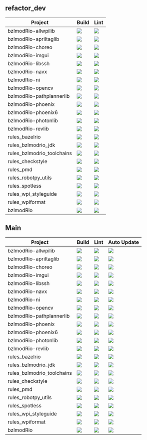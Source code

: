## refactor_dev
| Project | Build | Lint |
| ------- | ----- | ---- |
| bzlmodRio-allwpilib| <a href="https://github.com/bzlmodRio/bzlmodRio-allwpilib/tree/refactor_dev"><img src="https://github.com/bzlmodRio/bzlmodRio-allwpilib/actions/workflows/build.yml/badge.svg?branch=refactor_dev"></a>| <a href="https://github.com/bzlmodRio/bzlmodRio-allwpilib/tree/refactor_dev"><img src="https://github.com/bzlmodRio/bzlmodRio-allwpilib/actions/workflows/lint.yml/badge.svg?branch=refactor_dev"></a> |
| bzlmodRio-apriltaglib| <a href="https://github.com/bzlmodRio/bzlmodRio-apriltaglib/tree/refactor_dev"><img src="https://github.com/bzlmodRio/bzlmodRio-apriltaglib/actions/workflows/build.yml/badge.svg?branch=refactor_dev"></a>| <a href="https://github.com/bzlmodRio/bzlmodRio-apriltaglib/tree/refactor_dev"><img src="https://github.com/bzlmodRio/bzlmodRio-apriltaglib/actions/workflows/lint.yml/badge.svg?branch=refactor_dev"></a> |
| bzlmodRio-choreo| <a href="https://github.com/bzlmodRio/bzlmodRio-choreo/tree/refactor_dev"><img src="https://github.com/bzlmodRio/bzlmodRio-choreo/actions/workflows/build.yml/badge.svg?branch=refactor_dev"></a>| <a href="https://github.com/bzlmodRio/bzlmodRio-choreo/tree/refactor_dev"><img src="https://github.com/bzlmodRio/bzlmodRio-choreo/actions/workflows/lint.yml/badge.svg?branch=refactor_dev"></a> |
| bzlmodRio-imgui| <a href="https://github.com/bzlmodRio/bzlmodRio-imgui/tree/refactor_dev"><img src="https://github.com/bzlmodRio/bzlmodRio-imgui/actions/workflows/build.yml/badge.svg?branch=refactor_dev"></a>| <a href="https://github.com/bzlmodRio/bzlmodRio-imgui/tree/refactor_dev"><img src="https://github.com/bzlmodRio/bzlmodRio-imgui/actions/workflows/lint.yml/badge.svg?branch=refactor_dev"></a> |
| bzlmodRio-libssh| <a href="https://github.com/bzlmodRio/bzlmodRio-libssh/tree/refactor_dev"><img src="https://github.com/bzlmodRio/bzlmodRio-libssh/actions/workflows/build.yml/badge.svg?branch=refactor_dev"></a>| <a href="https://github.com/bzlmodRio/bzlmodRio-libssh/tree/refactor_dev"><img src="https://github.com/bzlmodRio/bzlmodRio-libssh/actions/workflows/lint.yml/badge.svg?branch=refactor_dev"></a> |
| bzlmodRio-navx| <a href="https://github.com/bzlmodRio/bzlmodRio-navx/tree/refactor_dev"><img src="https://github.com/bzlmodRio/bzlmodRio-navx/actions/workflows/build.yml/badge.svg?branch=refactor_dev"></a>| <a href="https://github.com/bzlmodRio/bzlmodRio-navx/tree/refactor_dev"><img src="https://github.com/bzlmodRio/bzlmodRio-navx/actions/workflows/lint.yml/badge.svg?branch=refactor_dev"></a> |
| bzlmodRio-ni| <a href="https://github.com/bzlmodRio/bzlmodRio-ni/tree/refactor_dev"><img src="https://github.com/bzlmodRio/bzlmodRio-ni/actions/workflows/build.yml/badge.svg?branch=refactor_dev"></a>| <a href="https://github.com/bzlmodRio/bzlmodRio-ni/tree/refactor_dev"><img src="https://github.com/bzlmodRio/bzlmodRio-ni/actions/workflows/lint.yml/badge.svg?branch=refactor_dev"></a> |
| bzlmodRio-opencv| <a href="https://github.com/bzlmodRio/bzlmodRio-opencv/tree/refactor_dev"><img src="https://github.com/bzlmodRio/bzlmodRio-opencv/actions/workflows/build.yml/badge.svg?branch=refactor_dev"></a>| <a href="https://github.com/bzlmodRio/bzlmodRio-opencv/tree/refactor_dev"><img src="https://github.com/bzlmodRio/bzlmodRio-opencv/actions/workflows/lint.yml/badge.svg?branch=refactor_dev"></a> |
| bzlmodRio-pathplannerlib| <a href="https://github.com/bzlmodRio/bzlmodRio-pathplannerlib/tree/refactor_dev"><img src="https://github.com/bzlmodRio/bzlmodRio-pathplannerlib/actions/workflows/build.yml/badge.svg?branch=refactor_dev"></a>| <a href="https://github.com/bzlmodRio/bzlmodRio-pathplannerlib/tree/refactor_dev"><img src="https://github.com/bzlmodRio/bzlmodRio-pathplannerlib/actions/workflows/lint.yml/badge.svg?branch=refactor_dev"></a> |
| bzlmodRio-phoenix| <a href="https://github.com/bzlmodRio/bzlmodRio-phoenix/tree/refactor_dev"><img src="https://github.com/bzlmodRio/bzlmodRio-phoenix/actions/workflows/build.yml/badge.svg?branch=refactor_dev"></a>| <a href="https://github.com/bzlmodRio/bzlmodRio-phoenix/tree/refactor_dev"><img src="https://github.com/bzlmodRio/bzlmodRio-phoenix/actions/workflows/lint.yml/badge.svg?branch=refactor_dev"></a> |
| bzlmodRio-phoenix6| <a href="https://github.com/bzlmodRio/bzlmodRio-phoenix6/tree/refactor_dev"><img src="https://github.com/bzlmodRio/bzlmodRio-phoenix6/actions/workflows/build.yml/badge.svg?branch=refactor_dev"></a>| <a href="https://github.com/bzlmodRio/bzlmodRio-phoenix6/tree/refactor_dev"><img src="https://github.com/bzlmodRio/bzlmodRio-phoenix6/actions/workflows/lint.yml/badge.svg?branch=refactor_dev"></a> |
| bzlmodRio-photonlib| <a href="https://github.com/bzlmodRio/bzlmodRio-photonlib/tree/refactor_dev"><img src="https://github.com/bzlmodRio/bzlmodRio-photonlib/actions/workflows/build.yml/badge.svg?branch=refactor_dev"></a>| <a href="https://github.com/bzlmodRio/bzlmodRio-photonlib/tree/refactor_dev"><img src="https://github.com/bzlmodRio/bzlmodRio-photonlib/actions/workflows/lint.yml/badge.svg?branch=refactor_dev"></a> |
| bzlmodRio-revlib| <a href="https://github.com/bzlmodRio/bzlmodRio-revlib/tree/refactor_dev"><img src="https://github.com/bzlmodRio/bzlmodRio-revlib/actions/workflows/build.yml/badge.svg?branch=refactor_dev"></a>| <a href="https://github.com/bzlmodRio/bzlmodRio-revlib/tree/refactor_dev"><img src="https://github.com/bzlmodRio/bzlmodRio-revlib/actions/workflows/lint.yml/badge.svg?branch=refactor_dev"></a> |
| rules_bazelrio| <a href="https://github.com/bzlmodRio/rules_bazelrio/tree/refactor_dev"><img src="https://github.com/bzlmodRio/rules_bazelrio/actions/workflows/build.yml/badge.svg?branch=refactor_dev"></a>| <a href="https://github.com/bzlmodRio/rules_bazelrio/tree/refactor_dev"><img src="https://github.com/bzlmodRio/rules_bazelrio/actions/workflows/lint.yml/badge.svg?branch=refactor_dev"></a> |
| rules_bzlmodrio_jdk| <a href="https://github.com/bzlmodRio/rules_bzlmodrio_jdk/tree/refactor_dev"><img src="https://github.com/bzlmodRio/rules_bzlmodrio_jdk/actions/workflows/build.yml/badge.svg?branch=refactor_dev"></a>| <a href="https://github.com/bzlmodRio/rules_bzlmodrio_jdk/tree/refactor_dev"><img src="https://github.com/bzlmodRio/rules_bzlmodrio_jdk/actions/workflows/lint.yml/badge.svg?branch=refactor_dev"></a> |
| rules_bzlmodrio_toolchains| <a href="https://github.com/bzlmodRio/rules_bzlmodrio_toolchains/tree/refactor_dev"><img src="https://github.com/bzlmodRio/rules_bzlmodrio_toolchains/actions/workflows/build.yml/badge.svg?branch=refactor_dev"></a>| <a href="https://github.com/bzlmodRio/rules_bzlmodrio_toolchains/tree/refactor_dev"><img src="https://github.com/bzlmodRio/rules_bzlmodrio_toolchains/actions/workflows/lint.yml/badge.svg?branch=refactor_dev"></a> |
| rules_checkstyle| <a href="https://github.com/bzlmodRio/rules_checkstyle/tree/refactor_dev"><img src="https://github.com/bzlmodRio/rules_checkstyle/actions/workflows/build.yml/badge.svg?branch=refactor_dev"></a>| <a href="https://github.com/bzlmodRio/rules_checkstyle/tree/refactor_dev"><img src="https://github.com/bzlmodRio/rules_checkstyle/actions/workflows/lint.yml/badge.svg?branch=refactor_dev"></a> |
| rules_pmd| <a href="https://github.com/bzlmodRio/rules_pmd/tree/refactor_dev"><img src="https://github.com/bzlmodRio/rules_pmd/actions/workflows/build.yml/badge.svg?branch=refactor_dev"></a>| <a href="https://github.com/bzlmodRio/rules_pmd/tree/refactor_dev"><img src="https://github.com/bzlmodRio/rules_pmd/actions/workflows/lint.yml/badge.svg?branch=refactor_dev"></a> |
| rules_robotpy_utils| <a href="https://github.com/bzlmodRio/rules_robotpy_utils/tree/refactor_dev"><img src="https://github.com/bzlmodRio/rules_robotpy_utils/actions/workflows/build.yml/badge.svg?branch=refactor_dev"></a>| <a href="https://github.com/bzlmodRio/rules_robotpy_utils/tree/refactor_dev"><img src="https://github.com/bzlmodRio/rules_robotpy_utils/actions/workflows/lint.yml/badge.svg?branch=refactor_dev"></a> |
| rules_spotless| <a href="https://github.com/bzlmodRio/rules_spotless/tree/refactor_dev"><img src="https://github.com/bzlmodRio/rules_spotless/actions/workflows/build.yml/badge.svg?branch=refactor_dev"></a>| <a href="https://github.com/bzlmodRio/rules_spotless/tree/refactor_dev"><img src="https://github.com/bzlmodRio/rules_spotless/actions/workflows/lint.yml/badge.svg?branch=refactor_dev"></a> |
| rules_wpi_styleguide| <a href="https://github.com/bzlmodRio/rules_wpi_styleguide/tree/refactor_dev"><img src="https://github.com/bzlmodRio/rules_wpi_styleguide/actions/workflows/build.yml/badge.svg?branch=refactor_dev"></a>| <a href="https://github.com/bzlmodRio/rules_wpi_styleguide/tree/refactor_dev"><img src="https://github.com/bzlmodRio/rules_wpi_styleguide/actions/workflows/lint.yml/badge.svg?branch=refactor_dev"></a> |
| rules_wpiformat| <a href="https://github.com/bzlmodRio/rules_wpiformat/tree/refactor_dev"><img src="https://github.com/bzlmodRio/rules_wpiformat/actions/workflows/build.yml/badge.svg?branch=refactor_dev"></a>| <a href="https://github.com/bzlmodRio/rules_wpiformat/tree/refactor_dev"><img src="https://github.com/bzlmodRio/rules_wpiformat/actions/workflows/lint.yml/badge.svg?branch=refactor_dev"></a> |
| bzlmodRio| <a href="https://github.com/bzlmodRio/bzlmodRio/tree/refactor_dev"><img src="https://github.com/bzlmodRio/bzlmodRio/actions/workflows/build.yml/badge.svg?branch=refactor_dev"></a>| <a href="https://github.com/bzlmodRio/bzlmodRio/tree/refactor_dev"><img src="https://github.com/bzlmodRio/bzlmodRio/actions/workflows/lint.yml/badge.svg?branch=refactor_dev"></a> |
## Main
| Project | Build | Lint | Auto Update |
| ------- | ----- | ---- | ----------- |
| bzlmodRio-allwpilib| <a href="https://github.com/bzlmodRio/bzlmodRio-allwpilib"><img src="https://github.com/bzlmodRio/bzlmodRio-allwpilib/actions/workflows/build.yml/badge.svg"></a>| <a href="https://github.com/bzlmodRio/bzlmodRio-allwpilib"><img src="https://github.com/bzlmodRio/bzlmodRio-allwpilib/actions/workflows/lint.yml/badge.svg"></a>| <a href="https://github.com/bzlmodRio/bzlmodRio-allwpilib"><img src="https://github.com/bzlmodRio/bzlmodRio-allwpilib/actions/workflows/auto_update.yml/badge.svg"></a> |
| bzlmodRio-apriltaglib| <a href="https://github.com/bzlmodRio/bzlmodRio-apriltaglib"><img src="https://github.com/bzlmodRio/bzlmodRio-apriltaglib/actions/workflows/build.yml/badge.svg"></a>| <a href="https://github.com/bzlmodRio/bzlmodRio-apriltaglib"><img src="https://github.com/bzlmodRio/bzlmodRio-apriltaglib/actions/workflows/lint.yml/badge.svg"></a>| <a href="https://github.com/bzlmodRio/bzlmodRio-apriltaglib"><img src="https://github.com/bzlmodRio/bzlmodRio-apriltaglib/actions/workflows/auto_update.yml/badge.svg"></a> |
| bzlmodRio-choreo| <a href="https://github.com/bzlmodRio/bzlmodRio-choreo"><img src="https://github.com/bzlmodRio/bzlmodRio-choreo/actions/workflows/build.yml/badge.svg"></a>| <a href="https://github.com/bzlmodRio/bzlmodRio-choreo"><img src="https://github.com/bzlmodRio/bzlmodRio-choreo/actions/workflows/lint.yml/badge.svg"></a>| <a href="https://github.com/bzlmodRio/bzlmodRio-choreo"><img src="https://github.com/bzlmodRio/bzlmodRio-choreo/actions/workflows/auto_update.yml/badge.svg"></a> |
| bzlmodRio-imgui| <a href="https://github.com/bzlmodRio/bzlmodRio-imgui"><img src="https://github.com/bzlmodRio/bzlmodRio-imgui/actions/workflows/build.yml/badge.svg"></a>| <a href="https://github.com/bzlmodRio/bzlmodRio-imgui"><img src="https://github.com/bzlmodRio/bzlmodRio-imgui/actions/workflows/lint.yml/badge.svg"></a>| <a href="https://github.com/bzlmodRio/bzlmodRio-imgui"><img src="https://github.com/bzlmodRio/bzlmodRio-imgui/actions/workflows/auto_update.yml/badge.svg"></a> |
| bzlmodRio-libssh| <a href="https://github.com/bzlmodRio/bzlmodRio-libssh"><img src="https://github.com/bzlmodRio/bzlmodRio-libssh/actions/workflows/build.yml/badge.svg"></a>| <a href="https://github.com/bzlmodRio/bzlmodRio-libssh"><img src="https://github.com/bzlmodRio/bzlmodRio-libssh/actions/workflows/lint.yml/badge.svg"></a>| <a href="https://github.com/bzlmodRio/bzlmodRio-libssh"><img src="https://github.com/bzlmodRio/bzlmodRio-libssh/actions/workflows/auto_update.yml/badge.svg"></a> |
| bzlmodRio-navx| <a href="https://github.com/bzlmodRio/bzlmodRio-navx"><img src="https://github.com/bzlmodRio/bzlmodRio-navx/actions/workflows/build.yml/badge.svg"></a>| <a href="https://github.com/bzlmodRio/bzlmodRio-navx"><img src="https://github.com/bzlmodRio/bzlmodRio-navx/actions/workflows/lint.yml/badge.svg"></a>| <a href="https://github.com/bzlmodRio/bzlmodRio-navx"><img src="https://github.com/bzlmodRio/bzlmodRio-navx/actions/workflows/auto_update.yml/badge.svg"></a> |
| bzlmodRio-ni| <a href="https://github.com/bzlmodRio/bzlmodRio-ni"><img src="https://github.com/bzlmodRio/bzlmodRio-ni/actions/workflows/build.yml/badge.svg"></a>| <a href="https://github.com/bzlmodRio/bzlmodRio-ni"><img src="https://github.com/bzlmodRio/bzlmodRio-ni/actions/workflows/lint.yml/badge.svg"></a>| <a href="https://github.com/bzlmodRio/bzlmodRio-ni"><img src="https://github.com/bzlmodRio/bzlmodRio-ni/actions/workflows/auto_update.yml/badge.svg"></a> |
| bzlmodRio-opencv| <a href="https://github.com/bzlmodRio/bzlmodRio-opencv"><img src="https://github.com/bzlmodRio/bzlmodRio-opencv/actions/workflows/build.yml/badge.svg"></a>| <a href="https://github.com/bzlmodRio/bzlmodRio-opencv"><img src="https://github.com/bzlmodRio/bzlmodRio-opencv/actions/workflows/lint.yml/badge.svg"></a>| <a href="https://github.com/bzlmodRio/bzlmodRio-opencv"><img src="https://github.com/bzlmodRio/bzlmodRio-opencv/actions/workflows/auto_update.yml/badge.svg"></a> |
| bzlmodRio-pathplannerlib| <a href="https://github.com/bzlmodRio/bzlmodRio-pathplannerlib"><img src="https://github.com/bzlmodRio/bzlmodRio-pathplannerlib/actions/workflows/build.yml/badge.svg"></a>| <a href="https://github.com/bzlmodRio/bzlmodRio-pathplannerlib"><img src="https://github.com/bzlmodRio/bzlmodRio-pathplannerlib/actions/workflows/lint.yml/badge.svg"></a>| <a href="https://github.com/bzlmodRio/bzlmodRio-pathplannerlib"><img src="https://github.com/bzlmodRio/bzlmodRio-pathplannerlib/actions/workflows/auto_update.yml/badge.svg"></a> |
| bzlmodRio-phoenix| <a href="https://github.com/bzlmodRio/bzlmodRio-phoenix"><img src="https://github.com/bzlmodRio/bzlmodRio-phoenix/actions/workflows/build.yml/badge.svg"></a>| <a href="https://github.com/bzlmodRio/bzlmodRio-phoenix"><img src="https://github.com/bzlmodRio/bzlmodRio-phoenix/actions/workflows/lint.yml/badge.svg"></a>| <a href="https://github.com/bzlmodRio/bzlmodRio-phoenix"><img src="https://github.com/bzlmodRio/bzlmodRio-phoenix/actions/workflows/auto_update.yml/badge.svg"></a> |
| bzlmodRio-phoenix6| <a href="https://github.com/bzlmodRio/bzlmodRio-phoenix6"><img src="https://github.com/bzlmodRio/bzlmodRio-phoenix6/actions/workflows/build.yml/badge.svg"></a>| <a href="https://github.com/bzlmodRio/bzlmodRio-phoenix6"><img src="https://github.com/bzlmodRio/bzlmodRio-phoenix6/actions/workflows/lint.yml/badge.svg"></a>| <a href="https://github.com/bzlmodRio/bzlmodRio-phoenix6"><img src="https://github.com/bzlmodRio/bzlmodRio-phoenix6/actions/workflows/auto_update.yml/badge.svg"></a> |
| bzlmodRio-photonlib| <a href="https://github.com/bzlmodRio/bzlmodRio-photonlib"><img src="https://github.com/bzlmodRio/bzlmodRio-photonlib/actions/workflows/build.yml/badge.svg"></a>| <a href="https://github.com/bzlmodRio/bzlmodRio-photonlib"><img src="https://github.com/bzlmodRio/bzlmodRio-photonlib/actions/workflows/lint.yml/badge.svg"></a>| <a href="https://github.com/bzlmodRio/bzlmodRio-photonlib"><img src="https://github.com/bzlmodRio/bzlmodRio-photonlib/actions/workflows/auto_update.yml/badge.svg"></a> |
| bzlmodRio-revlib| <a href="https://github.com/bzlmodRio/bzlmodRio-revlib"><img src="https://github.com/bzlmodRio/bzlmodRio-revlib/actions/workflows/build.yml/badge.svg"></a>| <a href="https://github.com/bzlmodRio/bzlmodRio-revlib"><img src="https://github.com/bzlmodRio/bzlmodRio-revlib/actions/workflows/lint.yml/badge.svg"></a>| <a href="https://github.com/bzlmodRio/bzlmodRio-revlib"><img src="https://github.com/bzlmodRio/bzlmodRio-revlib/actions/workflows/auto_update.yml/badge.svg"></a> |
| rules_bazelrio| <a href="https://github.com/bzlmodRio/rules_bazelrio"><img src="https://github.com/bzlmodRio/rules_bazelrio/actions/workflows/build.yml/badge.svg"></a>| <a href="https://github.com/bzlmodRio/rules_bazelrio"><img src="https://github.com/bzlmodRio/rules_bazelrio/actions/workflows/lint.yml/badge.svg"></a>| <a href="https://github.com/bzlmodRio/rules_bazelrio"><img src="https://github.com/bzlmodRio/rules_bazelrio/actions/workflows/auto_update.yml/badge.svg"></a> |
| rules_bzlmodrio_jdk| <a href="https://github.com/bzlmodRio/rules_bzlmodrio_jdk"><img src="https://github.com/bzlmodRio/rules_bzlmodrio_jdk/actions/workflows/build.yml/badge.svg"></a>| <a href="https://github.com/bzlmodRio/rules_bzlmodrio_jdk"><img src="https://github.com/bzlmodRio/rules_bzlmodrio_jdk/actions/workflows/lint.yml/badge.svg"></a>| <a href="https://github.com/bzlmodRio/rules_bzlmodrio_jdk"><img src="https://github.com/bzlmodRio/rules_bzlmodrio_jdk/actions/workflows/auto_update.yml/badge.svg"></a> |
| rules_bzlmodrio_toolchains| <a href="https://github.com/bzlmodRio/rules_bzlmodrio_toolchains"><img src="https://github.com/bzlmodRio/rules_bzlmodrio_toolchains/actions/workflows/build.yml/badge.svg"></a>| <a href="https://github.com/bzlmodRio/rules_bzlmodrio_toolchains"><img src="https://github.com/bzlmodRio/rules_bzlmodrio_toolchains/actions/workflows/lint.yml/badge.svg"></a>| <a href="https://github.com/bzlmodRio/rules_bzlmodrio_toolchains"><img src="https://github.com/bzlmodRio/rules_bzlmodrio_toolchains/actions/workflows/auto_update.yml/badge.svg"></a> |
| rules_checkstyle| <a href="https://github.com/bzlmodRio/rules_checkstyle"><img src="https://github.com/bzlmodRio/rules_checkstyle/actions/workflows/build.yml/badge.svg"></a>| <a href="https://github.com/bzlmodRio/rules_checkstyle"><img src="https://github.com/bzlmodRio/rules_checkstyle/actions/workflows/lint.yml/badge.svg"></a>| <a href="https://github.com/bzlmodRio/rules_checkstyle"><img src="https://github.com/bzlmodRio/rules_checkstyle/actions/workflows/auto_update.yml/badge.svg"></a> |
| rules_pmd| <a href="https://github.com/bzlmodRio/rules_pmd"><img src="https://github.com/bzlmodRio/rules_pmd/actions/workflows/build.yml/badge.svg"></a>| <a href="https://github.com/bzlmodRio/rules_pmd"><img src="https://github.com/bzlmodRio/rules_pmd/actions/workflows/lint.yml/badge.svg"></a>| <a href="https://github.com/bzlmodRio/rules_pmd"><img src="https://github.com/bzlmodRio/rules_pmd/actions/workflows/auto_update.yml/badge.svg"></a> |
| rules_robotpy_utils| <a href="https://github.com/bzlmodRio/rules_robotpy_utils"><img src="https://github.com/bzlmodRio/rules_robotpy_utils/actions/workflows/build.yml/badge.svg"></a>| <a href="https://github.com/bzlmodRio/rules_robotpy_utils"><img src="https://github.com/bzlmodRio/rules_robotpy_utils/actions/workflows/lint.yml/badge.svg"></a>| <a href="https://github.com/bzlmodRio/rules_robotpy_utils"><img src="https://github.com/bzlmodRio/rules_robotpy_utils/actions/workflows/auto_update.yml/badge.svg"></a> |
| rules_spotless| <a href="https://github.com/bzlmodRio/rules_spotless"><img src="https://github.com/bzlmodRio/rules_spotless/actions/workflows/build.yml/badge.svg"></a>| <a href="https://github.com/bzlmodRio/rules_spotless"><img src="https://github.com/bzlmodRio/rules_spotless/actions/workflows/lint.yml/badge.svg"></a>| <a href="https://github.com/bzlmodRio/rules_spotless"><img src="https://github.com/bzlmodRio/rules_spotless/actions/workflows/auto_update.yml/badge.svg"></a> |
| rules_wpi_styleguide| <a href="https://github.com/bzlmodRio/rules_wpi_styleguide"><img src="https://github.com/bzlmodRio/rules_wpi_styleguide/actions/workflows/build.yml/badge.svg"></a>| <a href="https://github.com/bzlmodRio/rules_wpi_styleguide"><img src="https://github.com/bzlmodRio/rules_wpi_styleguide/actions/workflows/lint.yml/badge.svg"></a>| <a href="https://github.com/bzlmodRio/rules_wpi_styleguide"><img src="https://github.com/bzlmodRio/rules_wpi_styleguide/actions/workflows/auto_update.yml/badge.svg"></a> |
| rules_wpiformat| <a href="https://github.com/bzlmodRio/rules_wpiformat"><img src="https://github.com/bzlmodRio/rules_wpiformat/actions/workflows/build.yml/badge.svg"></a>| <a href="https://github.com/bzlmodRio/rules_wpiformat"><img src="https://github.com/bzlmodRio/rules_wpiformat/actions/workflows/lint.yml/badge.svg"></a>| <a href="https://github.com/bzlmodRio/rules_wpiformat"><img src="https://github.com/bzlmodRio/rules_wpiformat/actions/workflows/auto_update.yml/badge.svg"></a> |
| bzlmodRio| <a href="https://github.com/bzlmodRio/bzlmodRio"><img src="https://github.com/bzlmodRio/bzlmodRio/actions/workflows/build.yml/badge.svg"></a>| <a href="https://github.com/bzlmodRio/bzlmodRio"><img src="https://github.com/bzlmodRio/bzlmodRio/actions/workflows/lint.yml/badge.svg"></a>| <a href="https://github.com/bzlmodRio/bzlmodRio"><img src="https://github.com/bzlmodRio/bzlmodRio/actions/workflows/auto_update.yml/badge.svg"></a> |

